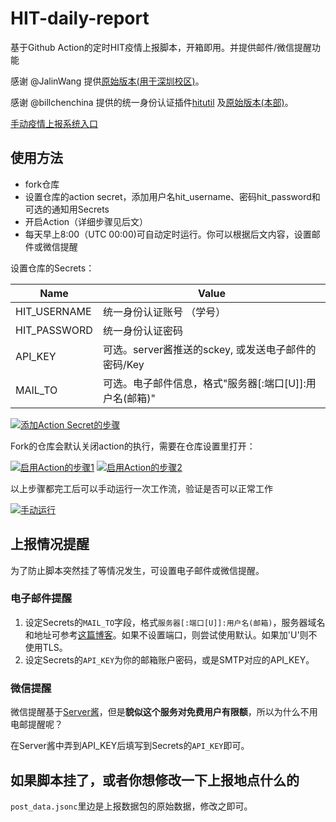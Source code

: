 # HIT-daily-report

基于Github Action的定时HIT疫情上报脚本，开箱即用。并提供邮件/微信提醒功能

感谢 @JalinWang 提供[原始版本(用于深圳校区)](https://github.com/JalinWang/HITsz-daily-report)。

感谢 @billchenchina 提供的统一身份认证插件[hitutil](https://github.com/billchenchina/hitutil)
                          及[原始版本(本部)](https://github.com/billchenchina/yqxx)。

[手动疫情上报系统入口](https://xg.hit.edu.cn/zhxy-xgzs/xg_mobile/xs/yqxx)

## 使用方法

- fork仓库
- 设置仓库的action secret，添加用户名hit_username、密码hit_password和可选的通知用Secrets
- 开启Action（详细步骤见后文）
- 每天早上8:00（UTC 00:00)可自动定时运行。你可以根据后文内容，设置邮件或微信提醒

设置仓库的Secrets：

| Name          | Value                                |
| ------------- | ------------------------------------ |
| HIT_USERNAME      | 统一身份认证账号 （学号）        |
| HIT_PASSWORD      | 统一身份认证密码                 |
| API_KEY       | 可选。server酱推送的sckey, 或发送电子邮件的密码/Key      |
| MAIL_TO       | 可选。电子邮件信息，格式"服务器[:端口[U]]:用户名(邮箱)"                   |

[![添加Action Secret的步骤](https://z3.ax1x.com/2021/04/27/g9Q1s0.png)](https://imgtu.com/i/g9Q1s0)

Fork的仓库会默认关闭action的执行，需要在仓库设置里打开：

[![启用Action的步骤1](https://z3.ax1x.com/2021/04/27/g9QMzn.png)](https://imgtu.com/i/g9QMzn)
[![启用Action的步骤2](https://z3.ax1x.com/2021/04/27/g9QlMq.png)](https://imgtu.com/i/g9QlMq)

以上步骤都完工后可以手动运行一次工作流，验证是否可以正常工作

[![手动运行](https://z3.ax1x.com/2021/04/27/g9QKRs.png)](https://imgtu.com/i/g9QKRs)

## 上报情况提醒

为了防止脚本突然挂了等情况发生，可设置电子邮件或微信提醒。

### 电子邮件提醒

1. 设定Secrets的`MAIL_TO`字段，格式`服务器[:端口[U]]:用户名(邮箱)`，服务器域名和地址可参考[这篇博客](https://blog.csdn.net/zhangge3663/article/details/104293945/)。如果不设置端口，则尝试使用默认。如果加'U'则不使用TLS。
2. 设定Secrets的`API_KEY`为你的邮箱账户密码，或是SMTP对应的API_KEY。

### 微信提醒

微信提醒基于[Server酱](http://sc.ftqq.com/)，但是**貌似这个服务对免费用户有限额**，所以为什么不用电邮提醒呢？

在Server酱中弄到API_KEY后填写到Secrets的`API_KEY`即可。

## 如果脚本挂了，或者你想修改一下上报地点什么的

`post_data.jsonc`里边是上报数据包的原始数据，修改之即可。
